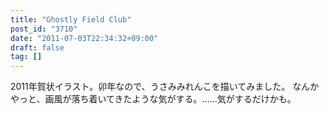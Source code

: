 ```yaml
---
title: "Ghostly Field Club"
post_id: "3710"
date: "2011-07-03T22:34:32+09:00"
draft: false
tag: []
---
```



2011年賀状イラスト。卯年なので、うさみみれんこを描いてみました。 なんかやっと、画風が落ち着いてきたような気がする。……気がするだけかも。
